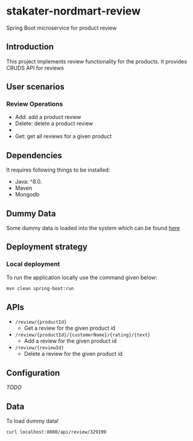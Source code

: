 # stakater-nordmart-review

Spring Boot microservice for product review

## Introduction

This project implements review functionality for the products. It provides CRUDS API for reviews

## User scenarios

### Review Operations

- Add: add a product review
- Delete: delete a product review
- 
- Get: get all reviews for a given product


## Dependencies

It requires following things to be installed:

* Java: ^8.0.
* Maven
* Mongodb

## Dummy Data

Some dummy data is loaded into the system which can be found [here](https://github.com/stakater-lab/stakater-nordmart-review/blob/master/src/main/java/com/stakater/nordmart/service/ReviewServiceImpl.java#L30-L54)

## Deployment strategy

### Local deployment

To run the application locally use the command given below:

```bash
mvn clean spring-boot:run
```

## APIs

- `/review/{productId}`
  - Get a review for the given product id
- `/review/{productId}/{customerName}/{rating}/{text}`
  - Add a review for the given product id
- `/review/{reviewId}`
  - Delete a review for the given product id

## Configuration

_TODO_

## Data

To load dummy data!
```bash
curl localhost:8080/api/review/329199
```
